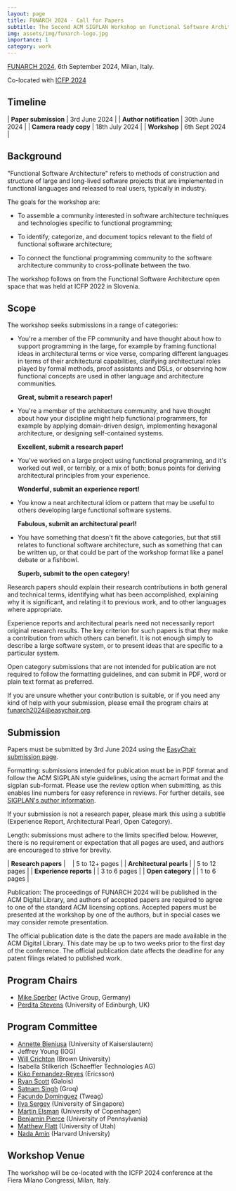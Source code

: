 ```yaml
---
layout: page
title: FUNARCH 2024 - Call for Papers
subtitle: The Second ACM SIGPLAN Workshop on Functional Software Architecture - FP in the Large
img: assets/img/funarch-logo.jpg
importance: 1
category: work
---
```


[FUNARCH 2024](https://functional-architecture.org/events/funarch-2024/), 
6th September 2024, Milan, Italy.

Co-located with [ICFP 2024](https://icfp24.sigplan.org)

## Timeline

| **Paper submission**    | 3rd June 2024  |
| **Author notification** | 30th June 2024 |
| **Camera ready copy**   | 18th July 2024 |
| **Workshop**            | 6th Sept 2024  |

## Background

"Functional Software Architecture" refers to methods of construction
and structure of large and long-lived software projects that are
implemented in functional languages and released to real users,
typically in industry.

The goals for the workshop are:

- To assemble a community interested in software architecture
  techniques and technologies specific to functional programming;

- To identify, categorize, and document topics relevant to
  the field of functional software architecture;

- To connect the functional programming community to the software
  architecture community to cross-pollinate between the two.

The workshop follows on from the Functional Software Architecture
open space that was held at ICFP 2022 in Slovenia.

## Scope

The workshop seeks submissions in a range of categories:

- You're a member of the FP community and have thought about how
  to support programming in the large, for example by framing
  functional ideas in architectural terms or vice verse, comparing
  different languages in terms of their architectural capabilities,
  clarifying architectural roles played by formal methods, proof
  assistants and DSLs, or observing how functional concepts are
  used in other language and architecture communities.

  **Great, submit a research paper!**

- You're a member of the architecture community, and have thought
  about how your discipline might help functional programmers, for
  example by applying domain-driven design, implementing hexagonal
  architecture, or designing self-contained systems.

  **Excellent, submit a research paper!**

- You've worked on a large project using functional programming,
  and it's worked out well, or terribly, or a mix of both; bonus
  points for deriving architectural principles from your experience.

  **Wonderful, submit an experience report!**

- You know a neat architectural idiom or pattern that may be useful
  to others developing large functional software systems.

  **Fabulous, submit an architectural pearl!**

- You have something that doesn't fit the above categories, but
  that still relates to functional software architecture, such 
  as something that can be written up, or that could be part of
  the workshop format like a panel debate or a fishbowl.

  **Superb, submit to the open category!**

Research papers should explain their research contributions in both
general and technical terms, identifying what has been accomplished,
explaining why it is significant, and relating it to previous work,
and to other languages where appropriate.

Experience reports and architectural pearls need not necessarily
report original research results.  The key criterion for such papers
is that they make a contribution from which others can benefit.
It is not enough simply to describe a large software system, or
to present ideas that are specific to a particular system.

Open category submissions that are not intended for publication 
are not required to follow the formatting guidelines, and can 
submit in PDF, word or plain text format as preferred.

If you are unsure whether your contribution is suitable, or if
you need any kind of help with your submission, please email
the program chairs at <funarch2024@easychair.org>.

## Submission

Papers must be submitted by 3rd June 2024 using the [EasyChair
submission page](https://easychair.org/my/conference?conf=funarch2024).

Formatting: submissions intended for publication must be
in PDF format and follow the ACM SIGPLAN style guidelines,
using the acmart format and the sigplan
sub-format.  Please use the review option when submitting, as this
enables line numbers for easy reference in reviews.  For further
details, see [SIGPLAN's author information](http://www.sigplan.org/Resources/Author/#acmart-format).

If your submission is not a research paper, please mark this using
a subtitle (Experience Report, Architectural Pearl, Open Category).

Length: submissions must adhere to the limits specified below.
However, there is no requirement or expectation that all pages
are used, and authors are encouraged to strive for brevity.

| **Research papers**	   | &nbsp;&nbsp; | 5 to 12+ pages |
| **Architectural pearls** | | 5 to 12 pages |
| **Experience reports**   | | 3 to 6 pages |
| **Open category**	   | | 1 to 6 pages |

Publication: The proceedings of FUNARCH 2024 will be published in the ACM Digital
Library, and authors of accepted papers are required to agree to one
of the standard ACM licensing options.  Accepted papers must be
presented at the workshop by one of the authors, but in special cases
we may consider remote presentation.

The official publication date is the date the papers are made
available in the ACM Digital Library. This date may be up to two
weeks prior to the first day of the conference. The official
publication date affects the deadline for any patent filings
related to published work.

## Program Chairs

- [Mike Sperber](https://www.deinprogramm.de/sperber/) (Active Group, Germany)
- [Perdita Stevens](https://www.inf.ed.ac.uk/people/staff/Perdita_Stevens.html)
  (University of Edinburgh, UK)

## Program Committee

- [Annette Bieniusa](https://softech.informatik.uni-kl.de/team/annettebieniusa)
  (University of Kaiserslautern)
- Jeffrey Young (IOG)
- [Will Crichton](https://willcrichton.net/)
  (Brown University)
- Isabella Stilkerich (Schaeffler Technologies AG)
- [Kiko Fernandez-Reyes](https://www.plresearcher.com/) (Ericsson)
- [Ryan Scott](https://ryanglscott.github.io/about/) (Galois)
- [Satnam Singh](https://raintown.org/satnam/) (Groq)
- [Facundo Dominguez](https://github.com/facundominguez) (Tweag)
- [Ilya Sergey](https://ilyasergey.net/) (University of Singapore)
- [Martin Elsman](http://elsman.com/) (University of Copenhagen)
- [Benjamin Pierce](https://www.cis.upenn.edu/~bcpierce/)
  (University of Pennsylvania)
- [Matthew Flatt](https://users.cs.utah.edu/~mflatt/)
  (University of Utah)
- [Nada Amin](https://namin.seas.harvard.edu/)
  (Harvard University)

## Workshop Venue

The workshop will be co-located with the ICFP 2024 conference at
the Fiera Milano Congressi, Milan, Italy.

